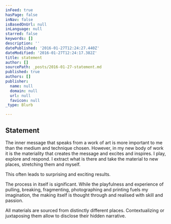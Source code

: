 ```yaml
---
inFeed: true
hasPage: false
inNav: false
isBasedOnUrl: null
inLanguage: null
starred: false
keywords: []
description: ''
datePublished: '2016-01-27T12:24:27.440Z'
dateModified: '2016-01-27T12:24:17.382Z'
title: statement
author: []
sourcePath: _posts/2016-01-27-statement.md
published: true
authors: []
publisher:
  name: null
  domain: null
  url: null
  favicon: null
_type: Blurb

---
```

## Statement

The inner
message that speaks from a work of art is more important to me than the medium
and technique chosen. However, in my new body of work it is the materiality
that creates the message and excites and inspires. I play, explore and respond.
I extract what is there and take the material to new places, stretching them
and myself.

This often leads to
surprising and exciting results. 

The
process in itself is significant. While the playfulness and experience of
pulling, breaking, fragmenting, photographing and printing fuels my
imagination, the making itself is thought through and realised with skill and
passion. 

All
materials are sourced from distinctly different places. Contextualizing or
juxtaposing them allow to disclose their hidden narrative.